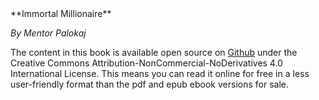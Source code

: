 <div style="height: 100vh;">
**Immortal Millionaire**

*By Mentor Palokaj*

The content in this book is available open source on [Github](https://github.com/actuallymentor/immortal-millionaire/) under the Creative Commons Attribution-NonCommercial-NoDerivatives 4.0 International License. This means you can read it online for free in a less user-friendly format than the pdf and epub ebook versions for sale.
</div>

[[toc]]